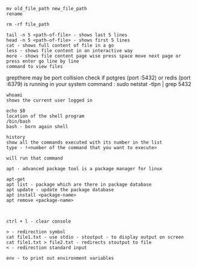 ```
mv old_file_path new_file_path
rename
```

```
rm -rf file_path
```
```
tail -n 5 <path-of-file> - shows last 5 lines
head -n 5 <path-of-file> - shows first 5 lines
cat - shows full content of file in a go
less - shows file content in an interactive way
more - shows file content page wise press space move next page or press enter go line by line
command to view files
```
grepthere may be port collision
check if  potgres (port :5432) or redis (port :6379) is running in your system
command : sudo netstat -tlpn | grep 5432

```
whoami 
shows the current user logged in
```
```
echo $0
location of the shell program
/bin/bash
bash - born again shell
```

```
history 
show all the commands executed with its number in the list
type - !<number of the command that you want to execute>

will run that command

```

```
apt - advanced package tool is a package manager for linux

apt-get 
apt list - package which are there in package database
apt update - update the package database
apt install <package-name>
apt remove <package-name>

 
```

```
ctrl + l - clear console
```

```
> - redirection symbol
cat file1.txt - use stdio - stoutput - to display output on screen
cat file1.txt > file2.txt - redirects stoutput to file
< - redirection standard input

```

```
env - to print out environment variables
```